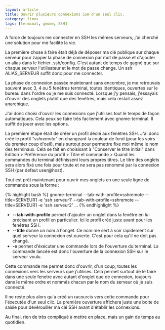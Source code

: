 ```yaml
---
layout: article
title: Ouvrir plusieurs connexions SSH d'un seul clic.
category: linux
tags: [terminal, gnome, SSH]
---
```



A force de toujours me connecter en SSH les mêmes serveurs, j'ai cherché une solution pour me facilité la vie.

La première chose à faire était déjà de déposer ma clé publique sur chaque serveur pour zapper la phase de connexion par
mot de passe et d'ajouter un alias dans le fichier .ssh/config. C'est autant de temps de gagné que sur chaque serveur 
l'utilisateur et le mot de passe change. Un ssh ALIAS_SERVEUR suffit donc pour me connecter.

La phase de connexion passée maintenant sans encombre, je me retrouvais souvent avec 3, 4 ou 5 fenêtres terminal, toutes
identiques, ouvertes sur le bureau dans l'ordre ou je me suis connecté. Lorsque j'y pensais, j'essayais d'ouvrir des
onglets plutôt que des fenêtres, mais cela restait assez anarchique.

J'ai donc choisi d'ouvrir les connexions que j'utilises tout le temps de façon automatiques. Cela peux se faire très
facilement avec gnome-terminal. Il suffit de jouer avec les options.

La première étape était de créer un profil dédié aux fenêtres SSH. J'ai donc créé le profil *"sshremote"* en changeant 
la couleur de fond (pour les voirs du premier coup d'oeil), mais surtout pour permettre fixe moi même le nom des 
terminaux. Cela se fait en choisisant à "Conserver le titre initial" dans Edition > Préférence du profil > Titre et 
commande > Quand les commandes du terminal définissent leurs propres titres. Le titre des onglets sera alors fixé une 
fois pour toute et ne sera pas renommé par la connexion SSH (par defaut user@host).

Tout est prêt maintenant pour ouvrir mes onglets en une seule ligne de commande sous la forme :

{% highlight bash %}
gnome-terminal
	--tab-with-profile=sshremote --title=SERVEUR1 -e 'ssh serveur1' 
	--tab-with-profile=sshremote --title=SERVEUR1 -e 'ssh serveur2' 
	...
{% endhighlight %}


* **--tab-with-profile** permet d'ajouter un onglet dans la fenêtre en lui précisant un profil en particulier. Ici le 
profil créé juste avant pour les fenêtres SSH.
* **--title** donne un nom à l'onget. Ce nom me sert à voir rapidement sur quel serveur la connexion est ouverte. C'est 
pour cela qu'il ne doit pas changé.
* **-e** permet d'éxécuter une commande lors de l'ouverture du terminal. La commande lancée est donc l'ouverture de la 
connexion SSH sur le serveur voulu.

Cette commande me permet donc d'ouvrir, d'un coup, toutes les connexions vers les serveurs que j'utilises. Cela permet 
surtout de le faire dans une seule fenetre avec autant d'onglet que de connexion, toujours dans le même ordre et nommés 
chacun par le nom du serveur où je suis connecté.

Il ne reste plus alors qu'a créé un racourcis vers cette commande pour l'éxecutée d'un seul clic. La première ouverture 
affichera juste une boite de saisie pour dévérouiller ma clé SSH avant d'établir les connexions.

Au final, rien de très compliqué à mettre en place, mais un gain de temps au quotidien.
